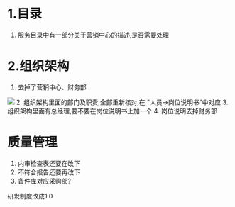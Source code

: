# 1.目录
1. 服务目录中有一部分关于营销中心的描述,是否需要处理
# 2.组织架构
1. 去掉了营销中心、财务部
<img src = "E:\itss\慧海_R_C_0822\img\20250827\2_1.png">
2.	组织架构里面的部门及职责,全部重新核对,在  "人员->岗位说明书"中对应
3.	组织架构里面有总经理,要不要在岗位说明书上加一个
4. 岗位说明去掉财务部

# 质量管理
1. 内审检查表还要在改下
2. 不符合报告还要再改下
3. 备件库对应采购部?





研发制度改成1.0